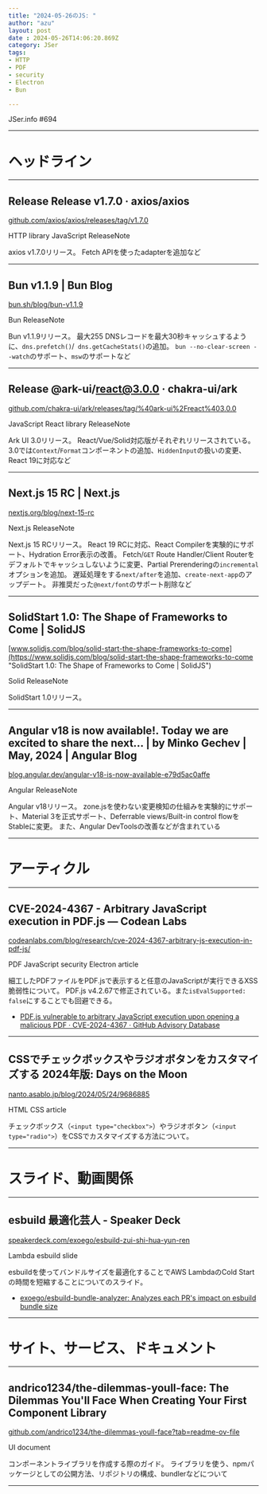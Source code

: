 ```yaml
---
title: "2024-05-26のJS: "
author: "azu"
layout: post
date : 2024-05-26T14:06:20.869Z
category: JSer
tags:
- HTTP
- PDF
- security
- Electron
- Bun

---
```


JSer.info #694

----

<h1 class="site-genre">ヘッドライン</h1>

----

## Release Release v1.7.0 · axios/axios
[github.com/axios/axios/releases/tag/v1.7.0](https://github.com/axios/axios/releases/tag/v1.7.0 "Release Release v1.7.0 · axios/axios")
<p class="jser-tags jser-tag-icon"><span class="jser-tag">HTTP</span> <span class="jser-tag">library</span> <span class="jser-tag">JavaScript</span> <span class="jser-tag">ReleaseNote</span></p>

axios v1.7.0リリース。
Fetch APIを使ったadapterを追加など


----

## Bun v1.1.9 | Bun Blog
[bun.sh/blog/bun-v1.1.9](https://bun.sh/blog/bun-v1.1.9 "Bun v1.1.9 | Bun Blog")
<p class="jser-tags jser-tag-icon"><span class="jser-tag">Bun</span> <span class="jser-tag">ReleaseNote</span></p>

Bun v1.1.9リリース。
最大255 DNSレコードを最大30秒キャッシュするように、`dns.prefetch()`/` dns.getCacheStats()`の追加。
`bun --no-clear-screen --watch`のサポート、`msw`のサポートなど


----

## Release @ark-ui/react@3.0.0 · chakra-ui/ark
[github.com/chakra-ui/ark/releases/tag/%40ark-ui%2Freact%403.0.0](https://github.com/chakra-ui/ark/releases/tag/%40ark-ui%2Freact%403.0.0 "Release @ark-ui/react@3.0.0 · chakra-ui/ark")
<p class="jser-tags jser-tag-icon"><span class="jser-tag">JavaScript</span> <span class="jser-tag">React</span> <span class="jser-tag">library</span> <span class="jser-tag">ReleaseNote</span></p>

Ark UI 3.0リリース。
React/Vue/Solid対応版がそれぞれリリースされている。
3.0では`Context`/`Format`コンポーネントの追加、`HiddenInput`の扱いの変更、React 19に対応など


----

## Next.js 15 RC | Next.js
[nextjs.org/blog/next-15-rc](https://nextjs.org/blog/next-15-rc "Next.js 15 RC | Next.js")
<p class="jser-tags jser-tag-icon"><span class="jser-tag">Next.js</span> <span class="jser-tag">ReleaseNote</span></p>

Next.js 15 RCリリース。
React 19 RCに対応、React Compilerを実験的にサポート、Hydration Error表示の改善。
Fetch/`GET` Route Handler/Client Routerをデフォルトでキャッシュしないように変更、Partial Prerenderingの`incremental`オプションを追加。
遅延処理をする`next/after`を追加、`create-next-app`のアップデート。
非推奨だった`@next/font`のサポート削除など


----

## SolidStart 1.0: The Shape of Frameworks to Come | SolidJS
[www.solidjs.com/blog/solid-start-the-shape-frameworks-to-come](https://www.solidjs.com/blog/solid-start-the-shape-frameworks-to-come "SolidStart 1.0: The Shape of Frameworks to Come | SolidJS")
<p class="jser-tags jser-tag-icon"><span class="jser-tag">Solid</span> <span class="jser-tag">ReleaseNote</span></p>

SolidStart 1.0リリース。


----

## Angular v18 is now available!. Today we are excited to share the next… | by Minko Gechev | May, 2024 | Angular Blog
[blog.angular.dev/angular-v18-is-now-available-e79d5ac0affe](https://blog.angular.dev/angular-v18-is-now-available-e79d5ac0affe "Angular v18 is now available!. Today we are excited to share the next… | by Minko Gechev | May, 2024 | Angular Blog")
<p class="jser-tags jser-tag-icon"><span class="jser-tag">Angular</span> <span class="jser-tag">ReleaseNote</span></p>

Angular v18リリース。
zone.jsを使わない変更検知の仕組みを実験的にサポート、Material 3を正式サポート、Deferrable views/Built-in control flowをStableに変更。
また、Angular DevToolsの改善などが含まれている


----
<h1 class="site-genre">アーティクル</h1>

----

## CVE-2024-4367 - Arbitrary JavaScript execution in PDF.js — Codean Labs
[codeanlabs.com/blog/research/cve-2024-4367-arbitrary-js-execution-in-pdf-js/](https://codeanlabs.com/blog/research/cve-2024-4367-arbitrary-js-execution-in-pdf-js/ "CVE-2024-4367 - Arbitrary JavaScript execution in PDF.js — Codean Labs")
<p class="jser-tags jser-tag-icon"><span class="jser-tag">PDF</span> <span class="jser-tag">JavaScript</span> <span class="jser-tag">security</span> <span class="jser-tag">Electron</span> <span class="jser-tag">article</span></p>

細工したPDFファイルをPDF.jsで表示すると任意のJavaScriptが実行できるXSS脆弱性について。
PDF.js v4.2.67で修正されている。また`isEvalSupported: false`にすることでも回避できる。

- [PDF.js vulnerable to arbitrary JavaScript execution upon opening a malicious PDF · CVE-2024-4367 · GitHub Advisory Database](https://github.com/advisories/GHSA-wgrm-67xf-hhpq "PDF.js vulnerable to arbitrary JavaScript execution upon opening a malicious PDF · CVE-2024-4367 · GitHub Advisory Database")

----

## CSSでチェックボックスやラジオボタンをカスタマイズする 2024年版: Days on the Moon
[nanto.asablo.jp/blog/2024/05/24/9686885](https://nanto.asablo.jp/blog/2024/05/24/9686885 "CSSでチェックボックスやラジオボタンをカスタマイズする 2024年版: Days on the Moon")
<p class="jser-tags jser-tag-icon"><span class="jser-tag">HTML</span> <span class="jser-tag">CSS</span> <span class="jser-tag">article</span></p>

チェックボックス（`<input type="checkbox">`）やラジオボタン（`<input type="radio">`）をCSSでカスタマイズする方法について。


----
<h1 class="site-genre">スライド、動画関係</h1>

----

## esbuild 最適化芸人 - Speaker Deck
[speakerdeck.com/exoego/esbuild-zui-shi-hua-yun-ren](https://speakerdeck.com/exoego/esbuild-zui-shi-hua-yun-ren "esbuild 最適化芸人 - Speaker Deck")
<p class="jser-tags jser-tag-icon"><span class="jser-tag">Lambda</span> <span class="jser-tag">esbuild</span> <span class="jser-tag">slide</span></p>

esbuildを使ってバンドルサイズを最適化することでAWS LambdaのCold Startの時間を短縮することについてのスライド。

- [exoego/esbuild-bundle-analyzer: Analyzes each PR&#039;s impact on esbuild bundle size](https://github.com/exoego/esbuild-bundle-analyzer "exoego/esbuild-bundle-analyzer: Analyzes each PR&amp;#039;s impact on esbuild bundle size")

----
<h1 class="site-genre">サイト、サービス、ドキュメント</h1>

----

## andrico1234/the-dilemmas-youll-face: The Dilemmas You&#039;ll Face When Creating Your First Component Library
[github.com/andrico1234/the-dilemmas-youll-face?tab&#x3D;readme-ov-file](https://github.com/andrico1234/the-dilemmas-youll-face?tab=readme-ov-file "andrico1234/the-dilemmas-youll-face: The Dilemmas You&#039;ll Face When Creating Your First Component Library")
<p class="jser-tags jser-tag-icon"><span class="jser-tag">UI</span> <span class="jser-tag">document</span></p>

コンポーネントライブラリを作成する際のガイド。
ライブラリを使う、npmパッケージとしての公開方法、リポジトリの構成、bundlerなどについて


----
